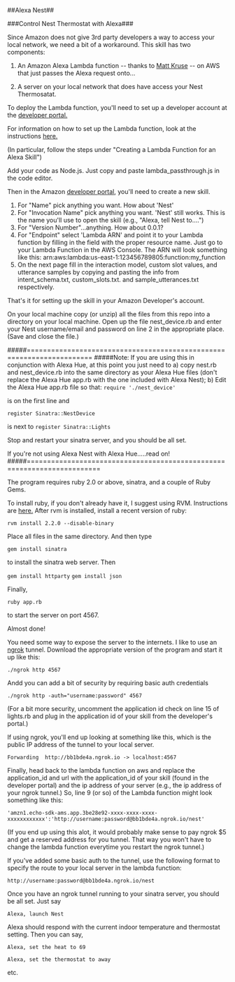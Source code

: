 ##Alexa Nest##

###Control Nest Thermostat with Alexa###


Since Amazon does not give 3rd party developers a way to access your local network, we need a bit of a workaround. This skill has two components:

1. An Amazon Alexa Lambda function -- thanks to [Matt Kruse](https://forums.developer.amazon.com/forums/profile.jspa?userID=13686) -- on AWS that just passes the Alexa request onto...

2. A server on your local network that does have access your Nest Thermosatat.

To deploy the Lambda function, you'll need to set up a developer account at the [developer portal.](https://developer.amazon.com/home.html)

For information on how to set up the Lambda function, look at the instructions [here.](https://developer.amazon.com/public/solutions/alexa/alexa-skills-kit/docs/developing-an-alexa-skill-as-a-lambda-function)

(In particular, follow the steps under "Creating a Lambda Function for an Alexa Skill")

Add your code as Node.js. Just copy and paste lambda_passthrough.js in the code editor.

Then in the Amazon [developer portal](https://developer.amazon.com/edw/home.html#/skills), you'll need to create a new skill.

1. For "Name" pick anything you want. How about 'Nest'
2. For "Invocation Name" pick anything you want. 'Nest' still works. This is the name you'll use to open the skill (e.g., "Alexa, tell Nest to....")
3. For "Version Number"...anything. How about 0.0.1?
4. For "Endpoint" select 'Lambda ARN' and point it to your Lambda function by filling in the field with the proper resource name. Just go to your Lambda Function in the AWS Console. The ARN will look something like this:  arn:aws:lambda:us-east-1:123456789805:function:my_function
5. On the next page fill in the interaction model, custom slot values, and utterance samples by copying and pasting the info from intent_schema.txt, custom_slots.txt. and sample_utterances.txt respectively.

That's it for setting up the skill in your Amazon Developer's account.

On your local machine copy (or unzip) all the files from this repo into a directory on your local machine.
Open up the file nest_device.rb and enter your Nest username/email and password on line 2 in the appropriate place. (Save and close the file.)

#####======================================================================
#####Note: If you are using this in conjunction with Alexa Hue, at this point you just need to a) copy nest.rb and nest_device.rb into the same directory as your Alexa Hue files (don't replace the Alexa Hue app.rb with the one included with Alexa Nest); b) Edit the Alexa Hue app.rb file so that:
````require './nest_device'````

is on the first line and

````register Sinatra::NestDevice````

is next to 
````register Sinatra::Lights````

Stop and restart your sinatra server, and you should be all set.

If you're not using Alexa Nest with Alexa Hue.....read on!
#####========================================================================



The program requires ruby 2.0 or above,  sinatra, and a couple of Ruby Gems.

To install ruby, if you don't already have it, I suggest using RVM. Instructions are [here.](https://rvm.io/rvm/install)
After rvm is installed, install a recent version of ruby:

````rvm install 2.2.0 --disable-binary````


Place all files in the same directory. And then type


````gem install sinatra````

to install the sinatra web server. Then


````gem install httparty````
````gem install json````

Finally, 


````ruby app.rb````

to start the server on port 4567.

Almost done!

You need some way to expose the server to the internets. I like to use an [ngrok](https://ngrok.com/) tunnel.
Download the appropriate version of the program and start it up like this:

````./ngrok http 4567````

Andd you can add a bit of security by requiring basic auth credentials

````./ngrok http -auth="username:password" 4567````

(For a bit more security, uncomment the application id check on line 15 of lights.rb and plug in the application id of your skill from the developer's portal.)

If using ngrok, you'll end up looking at something like this, which is the public IP address of the tunnel to your local server.
                                                                                    
````Forwarding  http://bb1bde4a.ngrok.io -> localhost:4567````                                                                  
   
Finally, head back to the lambda function on aws and replace the application_id and url with the application_id of your skill (found in the developer portal) and the ip address of your server (e.g., the ip address of your ngrok tunnel.) So, line 9 (or so) of the Lambda function might look something like this:

```` 'amzn1.echo-sdk-ams.app.3be28e92-xxxx-xxxx-xxxx-xxxxxxxxxxxx':'http://username:password@bb1bde4a.ngrok.io/nest' ````

(If you end up using this alot, it would probably make sense to pay ngrok $5 and get a reserved address for you tunnel. That way you won't have to change the lambda function everytime you restart the ngrok tunnel.)


If you've added some basic auth to the tunnel, use the following format to specify the route to your local server in the lambda function:

    http://username:password@bb1bde4a.ngrok.io/nest
		
		
Once you have an ngrok tunnel running to your sinatra server, you should be all set. Just say 

````Alexa, launch Nest````

Alexa should respond with the current indoor temperature and thermostat setting. Then you can say,

````Alexa, set the heat to 69````

````Alexa, set the thermostat to away````

etc.
		


